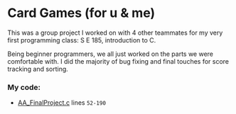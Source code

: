 # Card Games (for u & me)

This was a group project I worked on with 4 other teammates for my very first programming class: S E 185, introduction to C.

Being beginner programmers, we all just worked on the parts we were comfortable with. I did the majority of bug fixing and final touches for score tracking and sorting.

### My code: 

- [AA_FinalProject.c](https://github.com/evanbrummer/portfolio/blob/main/Memory%20Game/AA_FinalProject.c) lines `52-190`
